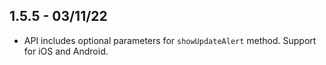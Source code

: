 ## 1.5.5 - 03/11/22

* API includes optional parameters for `showUpdateAlert` method. Support for iOS and Android.
